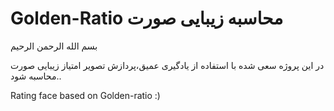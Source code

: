 # Golden-Ratio محاسبه زیبایی صورت
بسم الله الرحمن الرحیم

در این پروژه سعی شده با استفاده از یادگیری عمیق،پردازش تصویر امتیاز زیبایی صورت محاسبه شود..

Rating face based on Golden-ratio :)
